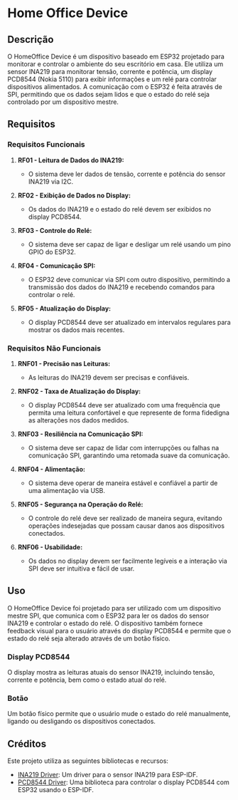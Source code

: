 # Home Office Device

## Descrição
O HomeOffice Device é um dispositivo baseado em ESP32 projetado para monitorar e controlar o ambiente do seu escritório em casa. Ele utiliza um sensor INA219 para monitorar tensão, corrente e potência, um display PCD8544 (Nokia 5110) para exibir informações e um relé para controlar dispositivos alimentados. A comunicação com o ESP32 é feita através de SPI, permitindo que os dados sejam lidos e que o estado do relé seja controlado por um dispositivo mestre.

## Requisitos

### Requisitos Funcionais
1. **RF01 - Leitura de Dados do INA219:**
   - O sistema deve ler dados de tensão, corrente e potência do sensor INA219 via I2C.
   
2. **RF02 - Exibição de Dados no Display:**
   - Os dados do INA219 e o estado do relé devem ser exibidos no display PCD8544.

3. **RF03 - Controle do Relé:**
   - O sistema deve ser capaz de ligar e desligar um relé usando um pino GPIO do ESP32.

4. **RF04 - Comunicação SPI:**
   - O ESP32 deve comunicar via SPI com outro dispositivo, permitindo a transmissão dos dados do INA219 e recebendo comandos para controlar o relé.

5. **RF05 - Atualização do Display:**
   - O display PCD8544 deve ser atualizado em intervalos regulares para mostrar os dados mais recentes.

### Requisitos Não Funcionais
1. **RNF01 - Precisão nas Leituras:**
   - As leituras do INA219 devem ser precisas e confiáveis.

2. **RNF02 - Taxa de Atualização do Display:**
   - O display PCD8544 deve ser atualizado com uma frequência que permita uma leitura confortável e que represente de forma fidedigna as alterações nos dados medidos.

3. **RNF03 - Resiliência na Comunicação SPI:**
   - O sistema deve ser capaz de lidar com interrupções ou falhas na comunicação SPI, garantindo uma retomada suave da comunicação.

4. **RNF04 - Alimentação:**
   - O sistema deve operar de maneira estável e confiável a partir de uma alimentação via USB.

5. **RNF05 - Segurança na Operação do Relé:**
   - O controle do relé deve ser realizado de maneira segura, evitando operações indesejadas que possam causar danos aos dispositivos conectados.

6. **RNF06 - Usabilidade:**
   - Os dados no display devem ser facilmente legíveis e a interação via SPI deve ser intuitiva e fácil de usar.

## Uso
O HomeOffice Device foi projetado para ser utilizado com um dispositivo mestre SPI, que comunica com o ESP32 para ler os dados do sensor INA219 e controlar o estado do relé. O dispositivo também fornece feedback visual para o usuário através do display PCD8544 e permite que o estado do relé seja alterado através de um botão físico.

### Display PCD8544
O display mostra as leituras atuais do sensor INA219, incluindo tensão, corrente e potência, bem como o estado atual do relé.

### Botão
Um botão físico permite que o usuário mude o estado do relé manualmente, ligando ou desligando os dispositivos conectados.

## Créditos
Este projeto utiliza as seguintes bibliotecas e recursos:
- [INA219 Driver](https://github.com/UncleRus/esp-idf-lib/tree/master/components/ina219): Um driver para o sensor INA219 para ESP-IDF.
- [PCD8544 Driver](https://github.com/yanbe/esp32-pcd8544): Uma biblioteca para controlar o display PCD8544 com ESP32 usando o ESP-IDF.
